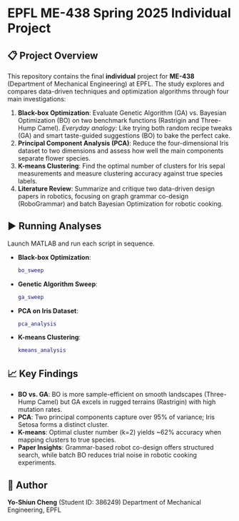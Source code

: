 # EPFL ME-438 Spring 2025 Individual Project


## 📋 Project Overview

This repository contains the final **individual** project for **ME-438** (Department of Mechanical Engineering) at EPFL. The study explores and compares data-driven techniques and optimization algorithms through four main investigations:

1. **Black-box Optimization**: Evaluate Genetic Algorithm (GA) vs. Bayesian Optimization (BO) on two benchmark functions (Rastrigin and Three-Hump Camel).
   *Everyday analogy:* Like trying both random recipe tweaks (GA) and smart taste-guided suggestions (BO) to bake the perfect cake.
2. **Principal Component Analysis (PCA)**: Reduce the four-dimensional Iris dataset to two dimensions and assess how well the main components separate flower species.
3. **K-means Clustering**: Find the optimal number of clusters for Iris sepal measurements and measure clustering accuracy against true species labels.
4. **Literature Review**: Summarize and critique two data-driven design papers in robotics, focusing on graph grammar co-design (RoboGrammar) and batch Bayesian Optimization for robotic cooking.


## ▶️ Running Analyses

Launch MATLAB and run each script in sequence.

* **Black-box Optimization**:

  ```matlab
  bo_sweep
  ```
* **Genetic Algorithm Sweep**:

  ```matlab
  ga_sweep
  ```
* **PCA on Iris Dataset**:

  ```matlab
  pca_analysis
  ```
* **K-means Clustering**:

  ```matlab
  kmeans_analysis
  ```

## 📈 Key Findings

* **BO vs. GA**: BO is more sample-efficient on smooth landscapes (Three-Hump Camel) but GA excels in rugged terrains (Rastrigin) with high mutation rates.
* **PCA**: Two principal components capture over 95% of variance; Iris Setosa forms a distinct cluster.
* **K-means**: Optimal cluster number (k=2) yields \~62% accuracy when mapping clusters to true species.
* **Paper Insights**: Grammar-based robot co-design offers structured search, while batch BO reduces trial noise in robotic cooking experiments.

## 👤 Author

**Yo‑Shiun Cheng** (Student ID: 386249)
Department of Mechanical Engineering, EPFL
